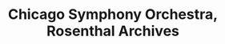 ---
layout: repo
title: "Chicago Symphony Orchestra, Rosenthal Archives"
id: 15344
permalink: repos/15344/
---